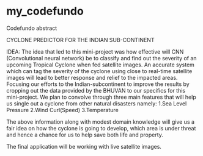 # my_codefundo
Codefundo abstract

CYCLONE PREDICTOR FOR THE INDIAN SUB-CONTINENT

IDEA: 
	 The idea that led to this mini-project was how effective will CNN (Convolutional neural network) be to classify and find out the severity of an upcoming Tropical Cyclone when fed satellite images. An accurate system which can tag the severity of the cyclone using close to real-time satellite images will lead to better response and relief to the impacted areas.
Focusing our efforts to the Indian-subcontinent to improve the results by cropping out the data provided by the BHUVAN to our specifics for this mini-project.
We plan to convolve through three main features that will help us single out a cyclone from other natural disasters namely:
	1.Sea Level Pressure
	2.Wind Curl(Speed)
	3.Temperature

The above information along with modest domain knowledge will give us a fair idea on how the cyclone is going to develop, which area is under threat and hence a chance for us to help save both life and property.

The final application will be working with live satellite images. 
 
